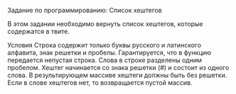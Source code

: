 Задание по программированию: Список хештегов

В этом задании необходимо вернуть список хештегов, которые содержатся в твите.

Условия
Строка содержит только буквы русского и латинского алфавита, знак решетки и пробелы.
Гарантируется, что в функцию передается непустая строка.
Слова в строке разделены одним пробелом.
Хештег начинается со знака решетки (#) и состоит из одного слова.
В результирующем массиве хештеги должны быть без решетки.
Если в слове хештегов нет, то возвращается пустой массив.
